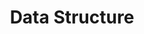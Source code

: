 ---
layout: tag-blog
title: Data Structure
slug: Data Structure
category: devlog
menu: false
order: 2
---